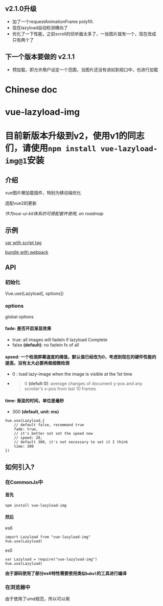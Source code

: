 ## v2.1.0升级

* 加了一个requestAnimationFrame polyfill.
* 现在lazyload自动检测横向了
* 优化了一下性能，之前scroll的侦听器太多了，一张图片就有一个，现在改成只有两个了


## 下一个版本要做的 v2.1.1

* 预加载，即允许用户设定一个范围，当图片还没有进如到视口中，也进行加载

# Chinese doc
# vue-lazyload-img

# 目前新版本升级到v2，使用v1的同志们，请使用`npm install vue-lazyload-img@1`安装

## 介绍

vue图片懒加载插件，特别为移动端优化

适配vue2的更新

*作为vue-ui-kit体系的可搭配套件使用, on roadmap*

## 示例

[var with script tag](http://docs.gomeminus.com/vue-lazyload-img/test/var.html)


[bundle with webpack](http://docs.gomeminus.com/vue-lazyload-img/test/bundle.html)


## API

### 初始化

Vue.use(Lazyload[, options])

### options
global options

#### fade: 是否开启渐显效果

* true: all images will fadein if lazyload Complete
* false **(default)**: no fadein fx of all

#### speed: 一个检测屏幕速度的阈值，默认值已经改为0，考虑到现在的硬件性能的提高，没有太大必要再做细微检测

* 0 : load lazy-image when the image is visible at the 1st time
* >0 **(defult 0)**: average changes of document y-pos and any scroller's x-pos from last 10 frames

#### time: 渐显的时间，单位是毫秒

* 300 **(default, unit: ms)**

```
Vue.use(Lazyload,{
    // default false, recommand true
    fade: true,
    // it's better not set the speed now
    // speed: 20, 
    // default 300, it's not necessary to set it I think
    time: 300
})
```

## 如何引入?

### 在CommonJs中

#### 首先

```
npm install vue-lazyload-img
```
#### 然后

es6
```
import Lazyload from "vue-lazyload-img"
Vue.use(Lazyload)
```
es5

```
var Lazyload = require("vue-lazyload-img")
Vue.use(Lazyload)
```

**由于源码使用了部分es6特性需要使用类似`babel`的工具进行编译**

### 在浏览器中

由于使用了umd规范，所以可以用<script>标签引入，或使用其他的JS模块加载器，比如require.js

引用`dist/vue.lazyimg.min.js`或`dist/vue.lazyimg.js`即可

## v1迁移到v2

### 兼容

* 目前v2不支持可扩展的`directive`
* <dev>目前不支持横向检测（nohori暂时失效）</dev>已支持，且为自动检测

*上述问题后续版本会解决*

### 引用

* `require("vue-lazyload-img")` 改为 `var Lazyload = require("vue-lazyload-img")`
* `Vue.use(Vue.lazyimg)` 改为 `Vue.use(Lazyload)`
